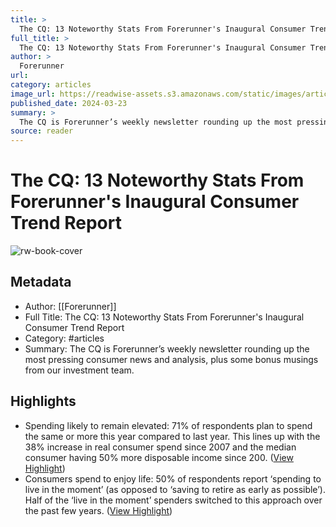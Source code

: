 ```yaml
---
title: >
  The CQ: 13 Noteworthy Stats From Forerunner's Inaugural Consumer Trend Report
full_title: >
  The CQ: 13 Noteworthy Stats From Forerunner's Inaugural Consumer Trend Report
author: >
  Forerunner
url: 
category: articles
image_url: https://readwise-assets.s3.amazonaws.com/static/images/article4.6bc1851654a0.png
published_date: 2024-03-23
summary: >
  The CQ is Forerunner’s weekly newsletter rounding up the most pressing consumer news and analysis, plus some bonus musings from our investment team.
source: reader
---
```

# The CQ: 13 Noteworthy Stats From Forerunner's Inaugural Consumer Trend Report

![rw-book-cover](https://readwise-assets.s3.amazonaws.com/static/images/article4.6bc1851654a0.png)

## Metadata
- Author: [[Forerunner]]
- Full Title: The CQ: 13 Noteworthy Stats From Forerunner's Inaugural Consumer Trend Report
- Category: #articles
- Summary: The CQ is Forerunner’s weekly newsletter rounding up the most pressing consumer news and analysis, plus some bonus musings from our investment team.

## Highlights
- Spending likely to remain elevated: 71% of respondents plan to spend the same or more this year compared to last year. This lines up with the 38% increase in real consumer spend since 2007 and the median consumer having 50% more disposable income since 200. ([View Highlight](https://read.readwise.io/read/01hstp9tfprp08t816mcxth5fr))
- Consumers spend to enjoy life: 50% of respondents report ‘spending to live in the moment’ (as opposed to ‘saving to retire as early as possible’). Half of the ‘live in the moment’ spenders switched to this approach over the past few years. ([View Highlight](https://read.readwise.io/read/01hstp9psqmfyz51yv0c2cmm38))


